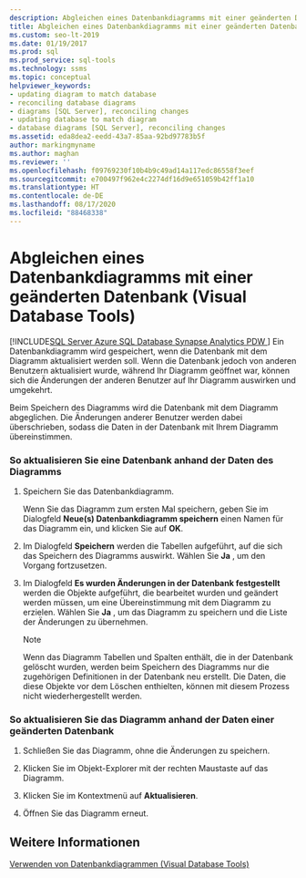 ```yaml
---
description: Abgleichen eines Datenbankdiagramms mit einer geänderten Datenbank (Visual Database Tools)
title: Abgleichen eines Datenbankdiagramms mit einer geänderten Datenbank
ms.custom: seo-lt-2019
ms.date: 01/19/2017
ms.prod: sql
ms.prod_service: sql-tools
ms.technology: ssms
ms.topic: conceptual
helpviewer_keywords:
- updating diagram to match database
- reconciling database diagrams
- diagrams [SQL Server], reconciling changes
- updating database to match diagram
- database diagrams [SQL Server], reconciling changes
ms.assetid: eda8dea2-eedd-43a7-85aa-92bd97783b5f
author: markingmyname
ms.author: maghan
ms.reviewer: ''
ms.openlocfilehash: f09769230f10b4b9c49ad14a117edc86558f3eef
ms.sourcegitcommit: e700497f962e4c2274df16d9e651059b42ff1a10
ms.translationtype: HT
ms.contentlocale: de-DE
ms.lasthandoff: 08/17/2020
ms.locfileid: "88468338"
---
```

# <a name="reconcile-a-database-diagram-with-a-modified-database-visual-database-tools"></a>Abgleichen eines Datenbankdiagramms mit einer geänderten Datenbank (Visual Database Tools)
[!INCLUDE[SQL Server Azure SQL Database Synapse Analytics PDW ](../../includes/applies-to-version/sql-asdb-asdbmi-asa-pdw.md)]
Ein Datenbankdiagramm wird gespeichert, wenn die Datenbank mit dem Diagramm aktualisiert werden soll. Wenn die Datenbank jedoch von anderen Benutzern aktualisiert wurde, während Ihr Diagramm geöffnet war, können sich die Änderungen der anderen Benutzer auf Ihr Diagramm auswirken und umgekehrt.  
  
Beim Speichern des Diagramms wird die Datenbank mit dem Diagramm abgeglichen. Die Änderungen anderer Benutzer werden dabei überschrieben, sodass die Daten in der Datenbank mit Ihrem Diagramm übereinstimmen.  
  
### <a name="to-update-a-database-to-match-your-diagram"></a>So aktualisieren Sie eine Datenbank anhand der Daten des Diagramms  
  
1.  Speichern Sie das Datenbankdiagramm.  
  
    Wenn Sie das Diagramm zum ersten Mal speichern, geben Sie im Dialogfeld **Neue(s) Datenbankdiagramm speichern** einen Namen für das Diagramm ein, und klicken Sie auf **OK**.  
  
2.  Im Dialogfeld **Speichern** werden die Tabellen aufgeführt, auf die sich das Speichern des Diagramms auswirkt. Wählen Sie **Ja** , um den Vorgang fortzusetzen.  
  
3.  Im Dialogfeld **Es wurden Änderungen in der Datenbank festgestellt** werden die Objekte aufgeführt, die bearbeitet wurden und geändert werden müssen, um eine Übereinstimmung mit dem Diagramm zu erzielen. Wählen Sie **Ja** , um das Diagramm zu speichern und die Liste der Änderungen zu übernehmen.  
  
    > [!NOTE]  
    > Wenn das Diagramm Tabellen und Spalten enthält, die in der Datenbank gelöscht wurden, werden beim Speichern des Diagramms nur die zugehörigen Definitionen in der Datenbank neu erstellt. Die Daten, die diese Objekte vor dem Löschen enthielten, können mit diesem Prozess nicht wiederhergestellt werden.  
  
### <a name="to-update-your-diagram-to-match-a-modified-database"></a>So aktualisieren Sie das Diagramm anhand der Daten einer geänderten Datenbank  
  
1.  Schließen Sie das Diagramm, ohne die Änderungen zu speichern.  
  
2.  Klicken Sie im Objekt-Explorer mit der rechten Maustaste auf das Diagramm.  
  
3.  Klicken Sie im Kontextmenü auf **Aktualisieren**.  
  
4.  Öffnen Sie das Diagramm erneut.  
  
## <a name="see-also"></a>Weitere Informationen  
[Verwenden von Datenbankdiagrammen &#40;Visual Database Tools&#41;](../../ssms/visual-db-tools/work-with-database-diagrams-visual-database-tools.md)  
  
